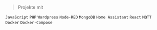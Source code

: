 > Projekte mit

`JavaScript` `PHP` `Wordpress` `Node-RED` `MongoDB` `Home Assistant` `React` `MQTT` `Docker` `Docker-Compose` 
